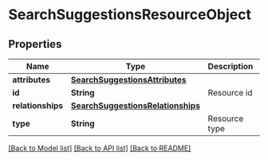 # SearchSuggestionsResourceObject

## Properties
Name | Type | Description | Notes
------------ | ------------- | ------------- | -------------
**attributes** | [**SearchSuggestionsAttributes**](SearchSuggestionsAttributes.md) |  | [optional] 
**id** | **String** | Resource id | 
**relationships** | [**SearchSuggestionsRelationships**](SearchSuggestionsRelationships.md) |  | [optional] 
**type** | **String** | Resource type | 

[[Back to Model list]](../README.md#documentation-for-models) [[Back to API list]](../README.md#documentation-for-api-endpoints) [[Back to README]](../README.md)


